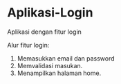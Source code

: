 # Aplikasi-Login
Aplikasi dengan fitur login

Alur fitur login:
1. Memasukkan email dan password
2. Memvalidasi masukan.
3. Menampilkan halaman home.
